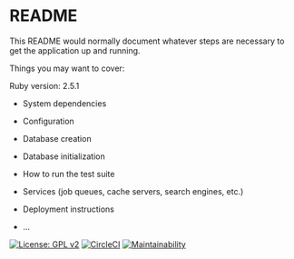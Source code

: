 # README

This README would normally document whatever steps are necessary to get the
application up and running.

Things you may want to cover:

Ruby version: 2.5.1

* System dependencies

* Configuration

* Database creation

* Database initialization

* How to run the test suite

* Services (job queues, cache servers, search engines, etc.)

* Deployment instructions

* ...

[![License: GPL v2](https://img.shields.io/badge/License-GPL%20v2-blue.svg)](https://www.gnu.org/licenses/old-licenses/gpl-2.0.en.html)
[![CircleCI](
https://img.shields.io/circleci/project/github/RedSparr0w/node-csgo-parser/master.svg
)](https://circleci.com/gh/jodoldar/RestoMap/tree/master)
[![Maintainability](https://api.codeclimate.com/v1/badges/00fa85ce3bf8f0ae0c13/maintainability)](https://codeclimate.com/github/jodoldar/RestoMap/maintainability)

